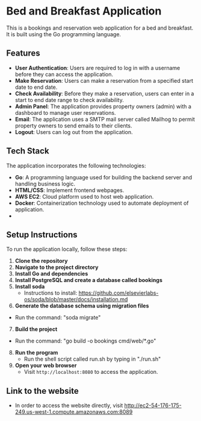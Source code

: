 
# Bed and Breakfast Application
  This is a bookings and reservation web application for a bed and breakfast. It is built using the Go programming language.
  
## Features
-  __User Authentication__: Users are required to log in with a username before they can access the application.
- __Make Reservation__: Users can make a reservation from a specified start date to end date.
- __Check Availability__: Before they make a reservation, users can enter in a start to end date range to check availability.
- __Admin Panel__: The application provides property owners (admin) with a dashboard to manage user reservations.
- __Email__: The application uses a SMTP mail server called Mailhog to permit property owners to send emails to their clients.
- __Logout__: Users can log out from the application.

## Tech Stack
The application incorporates the following technologies:

- __Go__: A programming language used for building the backend server and handling business logic.
- __HTML/CSS__: Implement frontend webpages.
- __AWS EC2__: Cloud platform used to host web application.
- __Docker__: Containerization technology used to automate deployment of application.
- 
## Setup Instructions
To run the application locally, follow these steps:

1. __Clone the repository__
2. __Navigate to the project directory__ 
3. __Install Go and dependencies__
4. __Install PostgreSQL and create a database called bookings__
5. __Install soda__
   - Instructions to install: https://github.com/elsevierlabs-os/soda/blob/master/docs/installation.md
6.  __Generate the database schema using migration files__
   - Run the command: "soda migrate"
7.  __Build the project__
   - Run the command: "go build -o bookings cmd/web/*.go"
8. __Run the program__
   - Run the shell script called run.sh by typing in "./run.sh"
9. __Open your web browser__
   - Visit ```http://localhost:8080``` to access the application.

## Link to the website
- In order to access the website directly, visit http://ec2-54-176-175-249.us-west-1.compute.amazonaws.com:8089



